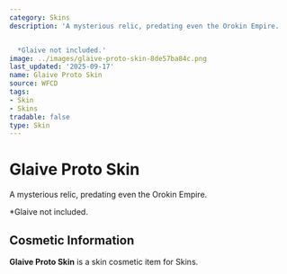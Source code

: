 ```yaml
---
category: Skins
description: 'A mysterious relic, predating even the Orokin Empire.


  *Glaive not included.'
image: ../images/glaive-proto-skin-8de57ba84c.png
last_updated: '2025-09-17'
name: Glaive Proto Skin
source: WFCD
tags:
- Skin
- Skins
tradable: false
type: Skin
---
```


# Glaive Proto Skin

A mysterious relic, predating even the Orokin Empire.

*Glaive not included.

## Cosmetic Information

**Glaive Proto Skin** is a skin cosmetic item for Skins.

